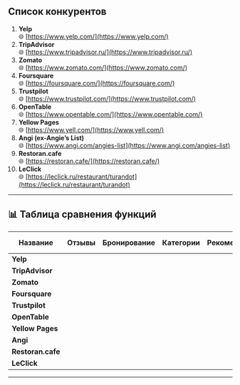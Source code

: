 
##  Список конкурентов

1. **Yelp**  
   🌐 [https://www.yelp.com/](https://www.yelp.com/)
2. **TripAdvisor**  
   🌐 [https://www.tripadvisor.ru/](https://www.tripadvisor.ru/)
3. **Zomato**  
   🌐 [https://www.zomato.com/](https://www.zomato.com/)
4. **Foursquare**  
   🌐 [https://foursquare.com/](https://foursquare.com/)
5. **Trustpilot**  
   🌐 [https://www.trustpilot.com/](https://www.trustpilot.com/)
6. **OpenTable**  
   🌐 [https://www.opentable.com/](https://www.opentable.com/)
7. **Yellow Pages**  
   🌐 [https://www.yell.com/](https://www.yell.com/)
8. **Angi (ex-Angie’s List)**  
   🌐 [https://www.angi.com/angies-list](https://www.angi.com/angies-list)
9. **Restoran.cafe**  
   🌐 [https://restoran.cafe/](https://restoran.cafe/)
10. **LeClick**  
    🌐 [https://leclick.ru/restaurant/turandot](https://leclick.ru/restaurant/turandot)

---

## 📊 Таблица сравнения функций

| Название          | Отзывы | Бронирование | Категории | Рекомендации | Карта | 360 тур |
| ----------------- | ------ | ------------ | --------- | ------------ | ----- | ------- |
| **Yelp**          |        |              |           |              |       |         |
| **TripAdvisor**   |        |              |           |              |       |         |
| **Zomato**        |        |              |           |              |       |         |
| **Foursquare**    |        |              |           |              |       |         |
| **Trustpilot**    |        |              |           |              |       |         |
| **OpenTable**     |        |              |           |              |       |         |
| **Yellow Pages**  |        |              |           |              |       |         |
| **Angi**          |        |              |           |              |       |         |
| **Restoran.cafe** |        |              |           |              |       |         |
| **LeClick**       |        |              |           |              |       |         |

---

